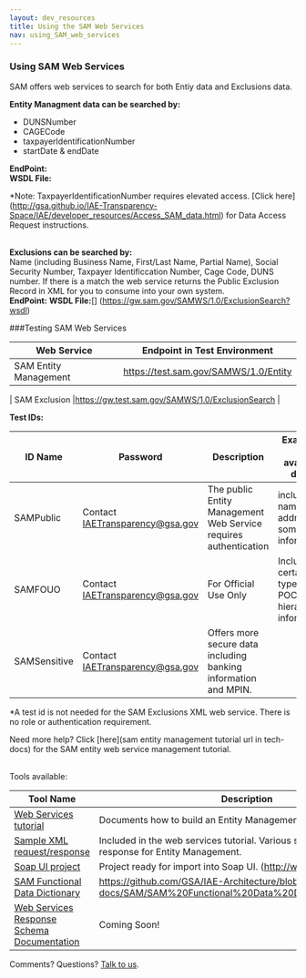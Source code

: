 ```yaml
---
layout: dev_resources
title: Using the SAM Web Services
nav: using_SAM_web_services
---
```

### Using SAM Web Services 
SAM offers web services to search for both Entiy data and Exclusions data.<br>

<b>Entity Managment data can be searched by:</b><br>

* DUNSNumber
* CAGECode
* taxpayerIdentificationNumber
* startDate & endDate

<b>EndPoint:</b> [](https://gw.sam.gov/SAMWS/1.0/Entity)<br>
<b>WSDL File:</b>[](https://gw.sam.gov/SAMWS/1.0/Entity?wsdl)

*Note: TaxpayerIdentificationNumber requires elevated access. [Click here] (http://gsa.github.io/IAE-Transparency-Space/IAE/developer_resources/Access_SAM_data.html) for Data Access Request instructions.<br><br>



<b>Exclusions can be searched by:</b> <br>Name (including Business Name, First/Last Name, Partial Name), Social Security Number, Taxpayer Identificcation Number, Cage Code, DUNS number. If there is a match the web service returns the Public Exclusion Record in XML for you to consume into your own system.<br>
<b>EndPoint:</b> [](https://gw.sam.gov/SAMWS/1.0/ExclusionSearch) 
<b>WSDL File:</b>[] (https://gw.sam.gov/SAMWS/1.0/ExclusionSearch?wsdl)


###Testing SAM Web Services

| Web Service | Endpoint in Test Environment |
|---|---|
| SAM Entity Management |https://test.sam.gov/SAMWS/1.0/Entity|

| SAM Exclusion |https://gw.test.sam.gov/SAMWS/1.0/ExclusionSearch  |



<b>Test IDs:</b>

| ID Name | Password | Description | Examples of available data*| 
|---|---|---|---|
| SAMPublic | Contact IAETransparency@gsa.gov | The public Entity Management Web Service requires authentication | includes: name, address, some POC information |
| SAMFOUO | Contact IAETransparency@gsa.gov | For Official Use Only | Includes certain types of POC and hierarchy information. |
| SAMSensitive | Contact IAETransparency@gsa.gov | Offers more secure data including banking information and MPIN. |

*A test id is not needed for the SAM Exclusions XML web service. There is no role or authentication requirement.
 
Need more help? Click [here](sam entity management tutorial url in tech-docs) for the SAM entity web service management tutorial.<br> <br>

Tools available:

| Tool Name | Description |
|---|---|
| [Web Services tutorial](https://github.com/GSA/IAE-Architecture/tree/master/as-is/tech-docs/SAM) | Documents how to build an Entity Management web service. |
| [Sample XML request/response]() | Included in the web services tutorial. Various sample request and response for Entity Management. |
| [Soap UI project]() | Project ready for import into Soap UI. (http://www.soapui.org/) |
| [SAM Functional Data Dictionary](https://github.com/GSA/IAE-Architecture/blob/master/as-is/tech-docs/SAM/SAM%20Functional%20Data%20Dictionary%20v4.0.pdf) | https://github.com/GSA/IAE-Architecture/blob/master/as-is/tech-docs/SAM/SAM%20Functional%20Data%20Dictionary%20v4.0.pdf |
| [Web Services Response Schema Documentation]() | Coming Soon! |

Comments? Questions?  [Talk to us](https://github.com/GSA/IAE-Transparency-Space/issues).



